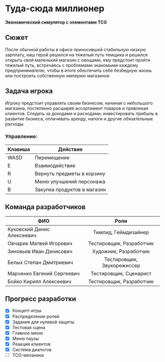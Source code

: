 # Туда-сюда миллионер  
**Экономический симулятор с элементами TCG**  

## Сюжет
После обычной работы в офисе приносившей стабильную низкую зарплату, наш герой решился на тяжелый путь темщика и решился открыть свой маленький магазин с овощами, ему предстоит пройти тяжелый путь, встречаясь с проблемами знакомыми каждому предпринимателю, чтобы в итоге обеспечить себе безбедную жизнь или построить собственную империю магазинов

## Задача игрока
Игроку предстоит управлять своим бизнесом, начиная с небольшого магазина, постепенно расширяя ассортимент товаров и привлекая клиентов. Следить за доходами и расходами, инвестировать прибыль в развитие бизнеса, оплачивать аренду, налоги и другие обязательные расходы.

### Управление:  
| Клавиша | Действие |  
|---------|----------|  
| WASD    | Перемещение |  
| E       | Взаимодействие |
| R       | Вернуть предметы в корзину |
| U       | Меню улучшений персонажа|
| B       | Закупка продуктов в магазин |


## Команда разработчиков  
| ФИО | Роли |  
| --- | :---: |  
| Куковский Денис Алексеевич | Тимлид, Геймдизайнер |  
| Овчарик Матвей Игоревич | Тестировщик, Разработчик |  
| Зиновьев Иван Денисович | Художник, Разработчик |  
| Белых Степан Дмитриевич | Тестировщик, Звукорежиссер |  
| Марченко Евгений Сергеевич | Тестировщик, Сценарист |  
| Бойко Кирилл Алексеевич | Тестировщик, Разработчик |  

## Прогресс разработки  
- [x] Концепт игры  
- [x] Распределение ролей  
- [x] Задания для нулевой защиты  
- [x] Тестовая сцена  
- [x] Главное меню  
- [x] Меню паузы  
- [x] Реакция клиентов
- [x] Система диалогов  
- [ ] TCG-механика  
